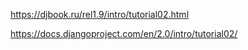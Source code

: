 https://djbook.ru/rel1.9/intro/tutorial02.html

https://docs.djangoproject.com/en/2.0/intro/tutorial02/